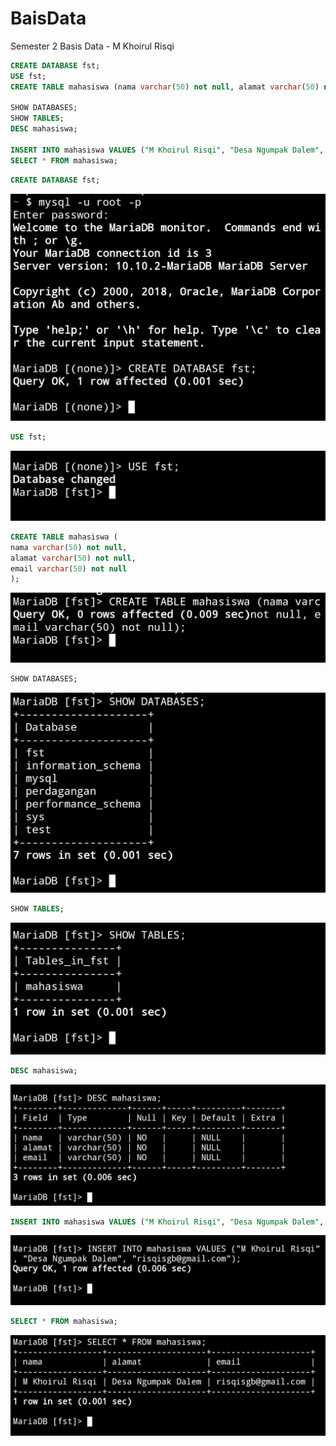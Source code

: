# BaisData
Semester 2 Basis Data - M Khoirul Risqi

```sql
CREATE DATABASE fst;
USE fst;
CREATE TABLE mahasiswa (nama varchar(50) not null, alamat varchar(50) not null, email varchar(50) not null);

SHOW DATABASES;
SHOW TABLES;
DESC mahasiswa;

INSERT INTO mahasiswa VALUES ("M Khoirul Risqi", "Desa Ngumpak Dalem", "risqisgb@gmail.com");
SELECT * FROM mahasiswa;
```


```sql
CREATE DATABASE fst;
```
![](/assets/IMG_20230225_102235.jpg) 

```sql
USE fst;
```
![](/assets/IMG_20230225_102305.jpg) 

```sql
CREATE TABLE mahasiswa (
nama varchar(50) not null,
alamat varchar(50) not null,
email varchar(50) not null
);
```
![](/assets/IMG_20230225_102457.jpg) 

```sql
SHOW DATABASES;
```
![](/assets/IMG_20230225_102536.jpg)

```sql
SHOW TABLES;
```
![](/assets/IMG_20230225_102616.jpg) 

```sql
DESC mahasiswa;
```
![](/assets/IMG_20230225_102645.jpg) 

```sql
INSERT INTO mahasiswa VALUES ("M Khoirul Risqi", "Desa Ngumpak Dalem", "risqisgb@gmail.com");
```
![](/assets/IMG_20230225_102718.jpg) 

```sql
SELECT * FROM mahasiswa;
```
![](/assets/IMG_20230225_102750.jpg) 
